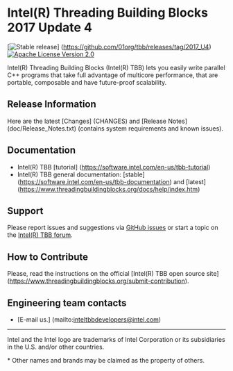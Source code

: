 # Intel(R) Threading Building Blocks 2017 Update 4
[![Stable release](https://img.shields.io/badge/version-2017_U4-green.svg)] (https://github.com/01org/tbb/releases/tag/2017_U4)
[![Apache License Version 2.0](https://img.shields.io/badge/license-Apache_2.0-green.svg)](LICENSE)

Intel(R) Threading Building Blocks (Intel(R) TBB) lets you easily write parallel C++ programs that take
full advantage of multicore performance, that are portable, composable and have future-proof scalability.

## Release Information
Here are the latest [Changes] (CHANGES) and [Release Notes]
(doc/Release_Notes.txt) (contains system requirements and known issues).

## Documentation
* Intel(R) TBB [tutorial] (https://software.intel.com/en-us/tbb-tutorial)
* Intel(R) TBB general documentation: [stable] (https://software.intel.com/en-us/tbb-documentation)
and [latest] (https://www.threadingbuildingblocks.org/docs/help/index.htm)

## Support
Please report issues and suggestions via
[GitHub issues](https://github.com/01org/tbb/issues) or start a topic on the
[Intel(R) TBB forum](http://software.intel.com/en-us/forums/intel-threading-building-blocks/).

## How to Contribute
Please, read the instructions on the official [Intel(R) TBB open source site] (https://www.threadingbuildingblocks.org/submit-contribution).

## Engineering team contacts
* [E-mail us.] (mailto:inteltbbdevelopers@intel.com)

------------------------------------------------------------------------
Intel and the Intel logo are trademarks of Intel Corporation or its subsidiaries in the U.S. and/or other countries.

\* Other names and brands may be claimed as the property of others.
